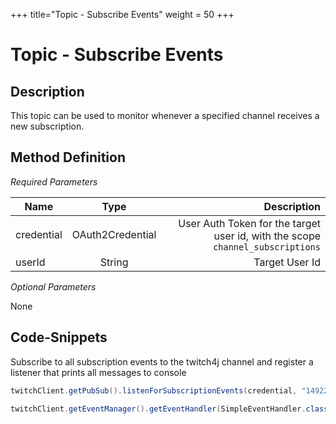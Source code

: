 +++
title="Topic - Subscribe Events"
weight = 50
+++

# Topic - Subscribe Events

## Description

This topic can be used to monitor whenever a specified channel receives a new subscription.

## Method Definition

*Required Parameters*

| Name          | Type      | Description  |
| ------------- |:---------:| -----------------:|
| credential | OAuth2Credential | User Auth Token for the target user id, with the scope `channel_subscriptions` |
| userId | String | Target User Id |

*Optional Parameters*

None

## Code-Snippets

Subscribe to all subscription events to the twitch4j channel and register a listener that prints all messages to console

```java
twitchClient.getPubSub().listenForSubscriptionEvents(credential, "149223493");

twitchClient.getEventManager().getEventHandler(SimpleEventHandler.class).onEvent(ChannelSubscribeEvent.class, System.out::println);
```
